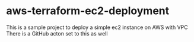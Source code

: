 # aws-terraform-ec2-deployment
This is a sample project to deploy a simple ec2 instance on AWS with VPC
There is a GitHub acton set to this as well
